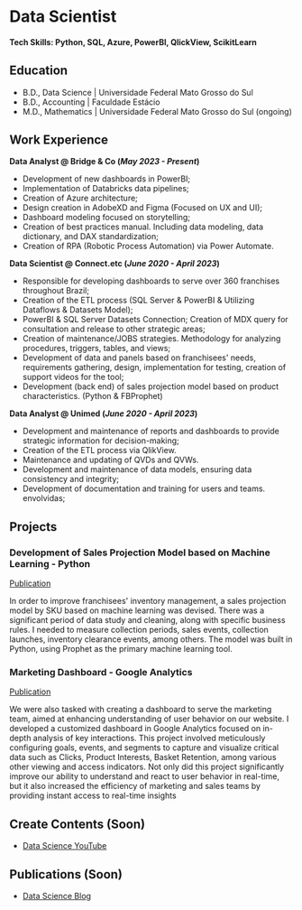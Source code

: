 # Data Scientist

#### Tech Skills: Python, SQL, Azure, PowerBI, QlickView, ScikitLearn

## Education
- B.D., Data Science | Universidade Federal Mato Grosso do Sul								       		
- B.D., Accounting	| Faculdade Estácio	 			        		
- M.D., Mathematics | Universidade Federal Mato Grosso do Sul	(ongoing)

## Work Experience
**Data Analyst  @ Bridge & Co (_May 2023 - Present_)**
- Development of new dashboards in PowerBI;
- Implementation of Databricks data pipelines;
- Creation of Azure architecture;
- Design creation in AdobeXD and Figma (Focused on UX and UI);
- Dashboard modeling focused on storytelling;
- Creation of best practices manual. Including data modeling, data dictionary, and DAX standardization;
- Creation of RPA (Robotic Process Automation) via Power Automate.


**Data Scientist @ Connect.etc (_June 2020 - April 2023_)**
- Responsible for developing dashboards to serve over 360 franchises throughout Brazil;
- Creation of the ETL process (SQL Server & PowerBI & Utilizing Dataflows & Datasets Model);
- PowerBI & SQL Server Datasets Connection; Creation of MDX query for consultation and release to other strategic areas;
- Creation of maintenance/JOBS strategies. Methodology for analyzing procedures, triggers, tables, and views;
- Development of data and panels based on franchisees' needs, requirements gathering, design, implementation for testing, creation of support videos for the tool;
- Development (back end) of sales projection model based on product characteristics. (Python & FBProphet)

**Data Analyst @ Unimed (_June 2020 - April 2023_)**
- Development and maintenance of reports and dashboards to provide strategic information for decision-making;
- Creation of the ETL process via QlikView.
- Maintenance and updating of QVDs and QVWs.
- Development and maintenance of data models, ensuring data consistency and integrity;
- Development of documentation and training for users and teams. envolvidas;



## Projects
### Development of Sales Projection Model based on Machine Learning - Python  
[Publication]()

In order to improve franchisees' inventory management, a sales projection model by SKU based on machine learning was devised. There was a significant period of data study and cleaning, along with specific business rules. I needed to measure collection periods, sales events, collection launches, inventory clearance events, among others. The model was built in Python, using Prophet as the primary machine learning tool.

### Marketing Dashboard - Google Analytics 
[Publication]()

We were also tasked with creating a dashboard to serve the marketing team, aimed at enhancing understanding of user behavior on our website. I developed a customized dashboard in Google Analytics focused on in-depth analysis of key interactions. This project involved meticulously configuring goals, events, and segments to capture and visualize critical data such as Clicks, Product Interests, Basket Retention, among various other viewing and access indicators. Not only did this project significantly improve our ability to understand and react to user behavior in real-time, but it also increased the efficiency of marketing and sales teams by providing instant access to real-time insights


## Create Contents (Soon)

- [Data Science YouTube]()

## Publications (Soon)


- [Data Science Blog](Soon)
